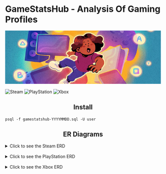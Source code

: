 # GameStatsHub - Analysis Of Gaming Profiles
<p align="center">
  <img src=./img/readme_logo.png />
</p>

![Steam](https://img.shields.io/badge/Steam-171d25)
![PlayStation](https://img.shields.io/badge/PlayStation-296cc8)
![Xbox](https://img.shields.io/badge/Xbox-107c10)
<h2 align="center">Install</h2>

    psql -f gamestatshub-YYYYMMDD.sql -U user

<h2 align="center">ER Diagrams</h2>
<details>
  <summary>Click to see the Steam ERD</summary>
  <p align="center">
  <img src=./img/er_diagram_steam.png />
  </p>
</details>
<br>
<details>  
  <summary>Click to see the PlayStation ERD</summary>
</details>
<br>
<details>  
  <summary>Click to see the Xbox ERD</summary>
</details>
